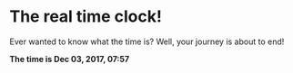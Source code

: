 # The real time clock!

Ever wanted to know what the time is? Well, your journey is about to end!

**The time is Dec 03, 2017, 07:57**
